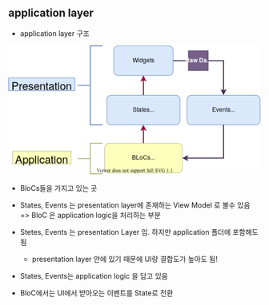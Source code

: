 ## application layer

- application layer 구조  


 ![DDD-Application](../../assets/reference/presentation-and-application-layer.png "DDD-Application")


- BloCs들을 가지고 있는 곳
- States, Events 는 presentation layer에 존재하는 View Model 로 볼수 있음 => BloC 은 application logic을 처리하는 부분
- Stetes, Events 는 presentation Layer 임. 하지만 application 폴더에 포함해도 됨
    - presentation layer 안에 있기 때문에 UI랑 결합도가 높아도 됨!
- States, Events는 application logic 을 담고 있음

- BloC에서는 UI에서 받아오는 이벤트를 State로 전환
